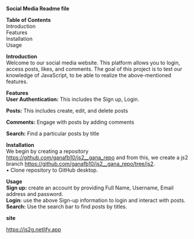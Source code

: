 
**Social Media Readme file**<br>

**Table of Contents**<br>
Introduction<br>
Features<br>
Installation<br>
Usage<br>

**Introduction** <br>
Welcome to our social media website. This platform allows you to login, access posts, likes, and comments. The goal of this project is to test our knowledge of JavaScript, to be able to realize the above-mentioned features.

**Features**<br>
**User Authentication:** This includes the Sign up, Login. <br>

**Posts:** This includes create, edit, and delete posts<br>

**Comments:** Engage with posts by adding comments<br>

**Search:** Find a particular posts by title<br>

**Installation**<br>
We begin by creating a repository  https://github.com/ganafb10/js2__gana_repo  and from this, we create a js2 branch https://github.com/ganafb10/js2__gana_repo/tree/js2. <br>
•	Clone repository to GitHub desktop.


**Usage**  <br>
**Sign up:** create an account by providing Full Name, Username, Email address and password.<br>
**Login:** use the above Sign-up information to login and interact with posts.<br>
**Search:** Use the search bar to find posts by titles.<br>

**site**<br>

https://js2g.netlify.app

